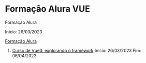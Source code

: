 # Formação Alura VUE


Formação Alura

Inicio: 26/03/2023

[Formação Alura](https://cursos.alura.com.br/formacao-vuejs3)


1. [Curso de Vue3: explorando o framework](https://cursos.alura.com.br/course/vue3-comecando-framework) Inicio: 26/03/2023 Fim: 06/04/2023



